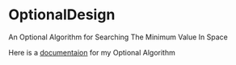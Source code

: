 # OptionalDesign
An Optional Algorithm for Searching The Minimum Value In Space

Here is a [documentaion](http://1drv.ms/1M2RiLI) for my Optional Algorithm
